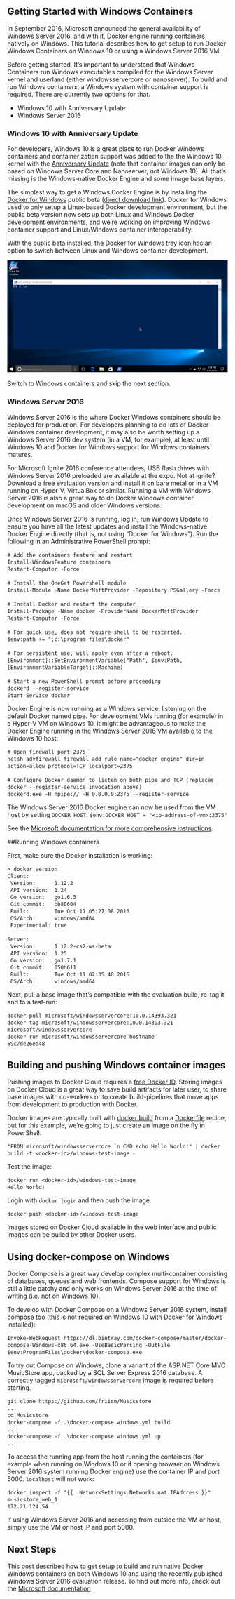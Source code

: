## Getting Started with Windows Containers

In September 2016, Microsoft announced the general availability of Windows Server 2016, and with it, Docker engine running containers natively on Windows. This tutorial describes how to get setup to run Docker Windows Containers on Windows 10 or using a Windows Server 2016 VM.

Before getting started, It’s important to understand that Windows Containers run Windows executables compiled for the Windows Server kernel and userland (either windowsservercore or nanoserver). To build and run Windows containers, a Windows system with container support is required. There are currently two options for that.

  * Windows 10 with Anniversary Update
  * Windows Server 2016

### Windows 10 with Anniversary Update

For developers, Windows 10 is a great place to run Docker Windows containers and containerization support was added to the the Windows 10 kernel with the [Anniversary Update](https://blogs.windows.com/windowsexperience/2016/08/02/how-to-get-the-windows-10-anniversary-update/) (note that container images can only be based on Windows Server Core and Nanoserver, not Windows 10). All that’s missing is the Windows-native Docker Engine and some image base layers.

The simplest way to get a Windows Docker Engine is by installing the [Docker for Windows](https://docs.docker.com/docker-for-windows/ "Docker for Windows") public beta ([direct download link](https://download.docker.com/win/beta/InstallDocker.msi)). Docker for Windows used to only setup a Linux-based Docker development environment, but the public beta version now sets up both Linux and Windows Docker development environments, and we’re working on improving Windows container support and Linux/Windows container interoperability.

With the public beta installed, the Docker for Windows tray icon has an option to switch between Linux and Windows container development.

![Image of switching between Linux and Windows development environments](images/docker-for-windows-switch.gif "Image of switching between Linux and Windows development environments")

Switch to Windows containers and skip the next section.

### Windows Server 2016

Windows Server 2016 is the where Docker Windows containers should be deployed for production. For developers planning to do lots of Docker Windows container development, it may also be worth setting up a Windows Server 2016 dev system (in a VM, for example), at least until Windows 10 and Docker for Windows support for Windows containers matures.

For Microsoft Ignite 2016 conference attendees, USB flash drives with Windows Server 2016 preloaded are available at the expo. Not at ignite? Download a [free evaluation version](https://www.microsoft.com/en-us/evalcenter/evaluate-windows-server-2016 "free evaluation version") and install it on bare metal or in a VM running on Hyper-V, VirtualBox or similar. Running a VM with Windows Server 2016 is also a great way to do Docker Windows container development on macOS and older Windows versions.

Once Windows Server 2016 is running, log in, run Windows Update to ensure you have all the latest updates and install the Windows-native Docker Engine directly (that is, not using “Docker for Windows”). Run the following in an Administrative PowerShell prompt:

```
# Add the containers feature and restart
Install-WindowsFeature containers
Restart-Computer -Force

# Install the OneGet Powershell module
Install-Module -Name DockerMsftProvider -Repository PSGallery -Force

# Install Docker and restart the computer
Install-Package -Name docker -ProviderName DockerMsftProvider
Restart-Computer -Force

# For quick use, does not require shell to be restarted.
$env:path += ";c:\program files\docker"

# For persistent use, will apply even after a reboot. 
[Environment]::SetEnvironmentVariable("Path", $env:Path, [EnvironmentVariableTarget]::Machine)

# Start a new PowerShell prompt before proceeding
dockerd --register-service
Start-Service docker
```

Docker Engine is now running as a Windows service, listening on the default Docker named pipe. For development VMs running (for example) in a Hyper-V VM on Windows 10, it might be advantageous to make the Docker Engine running in the Windows Server 2016 VM available to the Windows 10 host:

```
# Open firewall port 2375
netsh advfirewall firewall add rule name="docker engine" dir=in action=allow protocol=TCP localport=2375

# Configure Docker daemon to listen on both pipe and TCP (replaces docker --register-service invocation above)
dockerd.exe -H npipe:// -H 0.0.0.0:2375 --register-service
```

The Windows Server 2016 Docker engine can now be used from the VM host by setting `DOCKER_HOST`:
`$env:DOCKER_HOST = "<ip-address-of-vm>:2375"`

See the [Microsoft documentation for more comprehensive instructions](https://msdn.microsoft.com/virtualization/windowscontainers/containers_welcome "Microsoft documentation").

##Running Windows containers

First, make sure the Docker installation is working:

```
> docker version
Client:
 Version:      1.12.2
 API version:  1.24
 Go version:   go1.6.3
 Git commit:   bb80604
 Built:        Tue Oct 11 05:27:08 2016
 OS/Arch:      windows/amd64
 Experimental: true

Server:
 Version:      1.12.2-cs2-ws-beta
 API version:  1.25
 Go version:   go1.7.1
 Git commit:   050b611
 Built:        Tue Oct 11 02:35:40 2016
 OS/Arch:      windows/amd64
```

Next, pull a base image that’s compatible with the evaluation build, re-tag it and to a test-run:

```
docker pull microsoft/windowsservercore:10.0.14393.321
docker tag microsoft/windowsservercore:10.0.14393.321 microsoft/windowsservercore
docker run microsoft/windowsservercore hostname
69c7de26ea48
```

## Building and pushing Windows container images

Pushing images to Docker Cloud requires a [free Docker ID](https://cloud.docker.com/ "Click to create a Docker ID"). Storing images on Docker Cloud is a great way to save build artifacts for later user, to share base images with co-workers or to create build-pipelines that move apps from development to production with Docker.

Docker images are typically built with [docker build](https://docs.docker.com/engine/reference/commandline/build/ "docker build reference") from a [Dockerfile](https://docs.docker.com/engine/reference/builder/ "Dockerfile reference") recipe, but for this example, we’re going to just create an image on the fly in PowerShell.

```
"FROM microsoft/windowsservercore `n CMD echo Hello World!" | docker build -t <docker-id>/windows-test-image -
```

Test the image:

```
docker run <docker-id>/windows-test-image
Hello World!
```

Login with `docker login` and then push the image:

```
docker push <docker-id>/windows-test-image
```

Images stored on Docker Cloud available in the web interface and public images can be pulled by other Docker users.

## Using docker-compose on Windows
Docker Compose is a great way develop complex multi-container consisting of databases, queues and web frontends. Compose support for Windows is still a little patchy and only works on Windows Server 2016 at the time of writing (i.e. not on Windows 10).

To develop with Docker Compose on a Windows Server 2016 system, install compose too (this is not required on Windows 10 with Docker for Windows installed):

```
Invoke-WebRequest https://dl.bintray.com/docker-compose/master/docker-compose-Windows-x86_64.exe -UseBasicParsing -OutFile $env:ProgramFiles\docker\docker-compose.exe
```

To try out Compose on Windows, clone a variant of the ASP.NET Core MVC MusicStore app, backed by a SQL Server Express 2016 database. A correctly tagged `microsoft/windowsservercore` image is required before starting.

```
git clone https://github.com/friism/Musicstore
...
cd Musicstore
docker-compose -f .\docker-compose.windows.yml build
...
docker-compose -f .\docker-compose.windows.yml up
...
```

To access the running app from the host running the containers (for example when running on Windows 10 or if opening browser on Windows Server 2016 system running Docker engine) use the container IP and port 5000. `localhost` will not work:

```
docker inspect -f "{{ .NetworkSettings.Networks.nat.IPAddress }}" musicstore_web_1
172.21.124.54
```

If using Windows Server 2016 and accessing from outside the VM or host, simply use the VM or host IP and port 5000.

## Next Steps
This post described how to get setup to build and run native Docker Windows containers on both Windows 10 and using the recently published Windows Server 2016 evaluation release. To find out more info, check out the [Microsoft documentation](https://msdn.microsoft.com/en-us/virtualization/windowscontainers/quick_start/quick_start_windows_server "Windows Containers on Windows Server")









